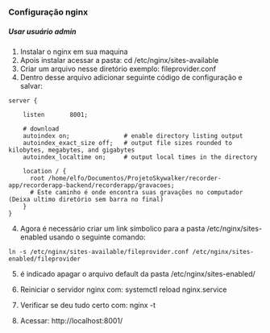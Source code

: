 ### Configuração nginx 

##### Usar usuário admin

1. Instalar o nginx em sua maquina
2. Apois instalar acessar a pasta: cd /etc/nginx/sites-available
2. Criar um arquivo nesse diretório exemplo: fileprovider.conf
3. Dentro desse arquivo adicionar seguinte código de configuração e salvar:

```
server {

    listen       8001; 

    # download
    autoindex on;               # enable directory listing output
    autoindex_exact_size off;   # output file sizes rounded to kilobytes, megabytes, and gigabytes
    autoindex_localtime on;     # output local times in the directory

    location / {
	  root /home/elfo/Documentos/ProjetoSkywalker/recorder-app/recorderapp-backend/recorderapp/gravacoes;
      # Este caminho é onde encontra suas gravações no computador (Deixa ultimo diretório sem barra no final)
    }
}

```

4. Agora é necessário criar um link símbolico para a pasta /etc/nginx/sites-enabled usando o seguinte comando:

```
ln -s /etc/nginx/sites-available/fileprovider.conf /etc/nginx/sites-enabled/fileprovider
```

5. é indicado apagar o arquivo default da pasta /etc/nginx/sites-enabled/

6. Reiniciar o servidor nginx com: systemctl reload nginx.service

7. Verificar se deu tudo certo com: nginx -t

8. Acessar: http://localhost:8001/
